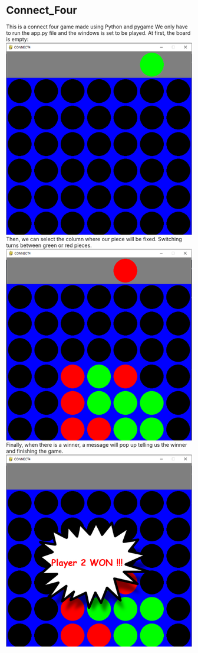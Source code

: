 # Connect_Four
This is a connect four game made using Python and pygame
We only have to run the app.py file and the windows is set to be played. At first, the board is empty: <br>
<img src="images/Screenshot (4671).png">
Then, we can select the column where our piece will be fixed. Switching turns between green or red pieces. <br>
<img src="images/Screenshot (4672).png">
Finally, when there is a winner, a message will pop up telling us the winner and finishing the game. <br>
<img src="images/Screenshot (4673).png">

